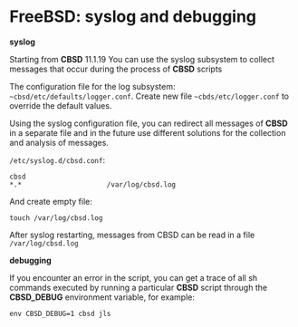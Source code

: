 # FreeBSD: syslog and debugging

**syslog**

Starting from **CBSD** 11.1.19 You can use the syslog subsystem to collect messages that occur during the process of **CBSD** scripts

The configuration file for the log subsystem: `~cbsd/etc/defaults/logger.conf`. Create new file `~cbds/etc/logger.conf` to override the default values.

Using the syslog configuration file, you can redirect all messages of **CBSD** in a separate file and in the future use different solutions for the collection and analysis of messages.

`/etc/syslog.d/cbsd.conf`:

```
cbsd
*.*                     /var/log/cbsd.log
```
And create empty file:

```
touch /var/log/cbsd.log
```

After syslog restarting, messages from CBSD can be read in a file `/var/log/cbsd.log`

**debugging**

If you encounter an error in the script, you can get a trace of all sh commands executed by running a particular **CBSD** script through the **CBSD_DEBUG** environment variable, for example:

```
env CBSD_DEBUG=1 cbsd jls
```
